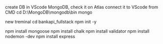 create DB in VScode MongoDB, check it on Atlas
connect it to VScode
from CMD
cd D:\MongoDB\mongodb\bin
mongo

new treminal
cd bankapi_fullstack
npm init -y


npm install mongoose 
npm install chalk
npm install validator
npm install nodemon -dev
npm install express 